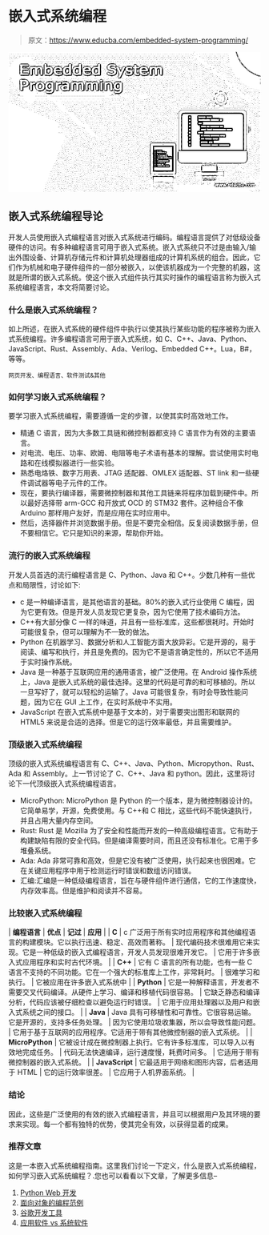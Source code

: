 # 嵌入式系统编程

> 原文：<https://www.educba.com/embedded-system-programming/>

![Embedded System Programming](img/5d0b5c06676d3afb3dda893325348045.png)



## 嵌入式系统编程导论

开发人员使用嵌入式编程语言对嵌入式系统进行编码。编程语言提供了对低级设备硬件的访问。有多种编程语言可用于嵌入式系统。嵌入式系统只不过是由输入/输出外围设备、计算机存储元件和计算机处理器组成的计算机系统的组合。因此，它们作为机械和电子硬件组件的一部分被嵌入，以使该机器成为一个完整的机器，这就是所谓的嵌入式系统。使这个嵌入式组件执行其实时操作的编程语言称为嵌入式系统编程语言，本文将简要讨论。

### 什么是嵌入式系统编程？

如上所述，在嵌入式系统的硬件组件中执行以使其执行某些功能的程序被称为嵌入式系统编程。许多编程语言可用于嵌入式系统，如 C、C++、Java、Python、JavaScript、Rust、Assembly、Ada、Verilog、Embedded C++。Lua，B#，等等。

<small>网页开发、编程语言、软件测试&其他</small>

### 如何学习嵌入式系统编程？

要学习嵌入式系统编程，需要遵循一定的步骤，以使其实时高效地工作。

*   精通 C 语言，因为大多数工具链和微控制器都支持 C 语言作为有效的主要语言。
*   对电流、电压、功率、欧姆、电阻等电子术语有基本的理解。尝试使用实时电路和在线模拟器进行一些实验。
*   熟悉电烙铁、数字万用表、JTAG 适配器、OMLEX 适配器、ST link 和一些硬件调试器等电子元件的工作。
*   现在，要执行编译器，需要微控制器和其他工具链来将程序加载到硬件中。所以最好选择带 arm-GCC 和开放式 OCD 的 STM32 套件。这种组合不像 Arduino 那样用户友好，而是应用在实时应用中。
*   然后，选择器件并浏览数据手册。但是不要完全相信。反复阅读数据手册，但不要相信它。它只是知识的来源，帮助你开始。

### 流行的嵌入式系统编程

开发人员首选的流行编程语言是 C、Python、Java 和 C++。少数几种有一些优点和局限性，讨论如下:

*   c 是一种编译语言，是其他语言的基础。80%的嵌入式行业使用 C 编程，因为它更有效。但是开发人员发现它更复杂，因为它使用了技术编码方法。
*   C++有大部分像 C 一样的味道，并且有一些标准库，这些都很耗时。开始时可能很复杂，但可以理解为不一致的做法。
*   Python 在机器学习、数据分析和人工智能方面大放异彩。它是开源的，易于阅读、编写和执行，并且是免费的。因为它不是语言确定性的，所以它不适用于实时操作系统。
*   Java 是一种基于互联网应用的通用语言，被广泛使用。在 Android 操作系统上，Java 是嵌入式系统的最佳选择。这里的代码是可靠的和可移植的。所以一旦写好了，就可以轻松的运输了。Java 可能很复杂，有时会导致性能问题，因为它在 GUI 上工作，在实时系统中不实用。
*   JavaScript 在嵌入式系统中是基于文本的，对于需要突出图形和联网的 HTML5 来说是合适的选择。但是它的运行效率最低，并且需要维护。

### 顶级嵌入式系统编程

顶级的嵌入式系统编程语言有 C、C++、Java、Python、Micropython、Rust、Ada 和 Assembly。上一节讨论了 C、C++、Java 和 python。因此，这里将讨论下一代顶级嵌入式系统编程语言。

*   MicroPython: MicroPython 是 Python 的一个版本，是为微控制器设计的。它简单易学，开源，免费使用。与 C++和 C 相比，这些代码不能快速执行，并且占用大量内存空间。
*   Rust: Rust 是 Mozilla 为了安全和性能而开发的一种高级编程语言。它有助于构建缺陷有限的安全代码。但是编译需要时间，而且还没有标准化。它用于多堆叠系统。
*   Ada: Ada 非常可靠和高效，但是它没有被广泛使用，执行起来也很困难。它在关键应用程序中用于检测运行时错误和数组访问错误。
*   汇编:汇编是一种低级编程语言，旨在与硬件组件进行通信，它的工作速度快，内存效率高。但是维护和阅读并不容易。

### 比较嵌入式系统编程

| **编程语言** | **优点** | **记过** | **应用** |
| **C** | c 广泛用于所有实时应用程序和其他编程语言的构建模块。它以执行迅速、稳定、高效而著称。 | 现代编码技术很难用它来实现。它是一种低级的嵌入式编程语言，开发人员发现很难开发它。 | 它用于许多嵌入式应用程序和实时古代环境。 |
| **C++** | 它有 C 语言的所有功能，也有一些 C 语言不支持的不同功能。它在一个强大的标准库上工作，非常耗时。 | 很难学习和执行。 | 它被应用在许多嵌入式系统中 |
| **Python** | 它是一种解释语言，开发者不需要交叉代码编译。从硬件上学习、编译和移植代码很容易。 | 它缺乏静态和编译分析，代码应该被仔细检查以避免运行时错误。 | 它用于应用处理器以及用户和嵌入式系统之间的接口。 |
| **Java** | Java 具有可移植性和可靠性。它很容易运输。它是开源的，支持多任务处理。 | 因为它使用垃圾收集器，所以会导致性能问题。 | 它用于基于互联网的应用程序。它适用于带有其他微控制器的嵌入式系统。 |
| **MicroPython** | 它被设计成在微控制器上执行。它有许多标准库，可以导入以有效地完成任务。 | 代码无法快速编译，运行速度慢，耗费时间多。 | 它适用于带有微控制器的嵌入式系统。 |
| **JavaScript** | 它最适用于网络和图形内容，后者适用于 HTML | 它的运行效率很差。 | 它应用于人机界面系统。 |

### 结论

因此，这些是广泛使用的有效的嵌入式编程语言，并且可以根据用户及其环境的要求来实现。每一个都有独特的优势，使其完全有效，以获得显着的成果。

### 推荐文章

这是一本嵌入式系统编程指南。这里我们讨论一下定义，什么是嵌入式系统编程，如何学习嵌入式系统编程？.您也可以看看以下文章，了解更多信息–

1.  [Python Web 开发](https://www.educba.com/python-web-development/)
2.  [面向对象的编程范例](https://www.educba.com/object-oriented-programming-paradigm/)
3.  [谷歌开发工具](https://www.educba.com/google-development-tools/)
4.  [应用软件 vs 系统软件](https://www.educba.com/application-software-vs-system-software/)





